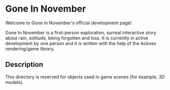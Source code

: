 # Gone In November

Welcome to Gone In November's official development page!

Gone In November is a first-person exploration, surreal interactive story about rain, solitude, being forgotten and loss. It is currently in active development by one person and it is written with the help of the Acknex rendering/game library.

## Description
This directory is reserved for objects used in game scenes (for example, 3D models).
